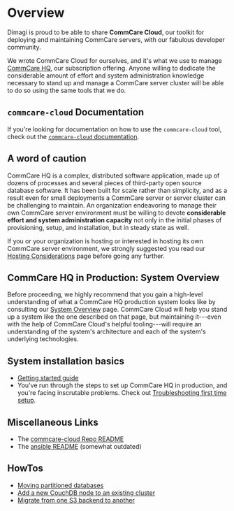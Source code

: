 # Overview

Dimagi is proud to be able to share **CommCare Cloud**,
our toolkit for deploying and maintaining CommCare servers,
with our fabulous developer community.

We wrote CommCare Cloud for ourselves,
and it's what we use to manage [CommCare HQ](https://www.commcarehq.org/),
our subscription offering.
Anyone willing to dedicate the considerable amount of effort
and system administration knowledge necessary to stand up and manage a CommCare server
cluster will be able to do so using the same tools that we do.

## `commcare-cloud` Documentation
If you're looking for documentation on how to use the `commcare-cloud` tool,
check out the [`commcare-cloud` documentation](commcare-cloud).

## A word of caution

CommCare HQ is a complex, distributed software application,
made up of dozens of processes
and several pieces of third-party open source database software.
It has been built for scale rather than simplicity,
and as a result even for small deployments a CommCare server or server cluster
can be challenging to maintain.
An organization endeavoring to manage their own CommCare server environment
must be willing to devote **considerable effort and system administration capacity**
not only in the initial phases of provisioning, setup, and installation,
but in steady state as well.

If you or your organization is hosting or interested in hosting
its own CommCare server environment,
we strongly suggested you read our [Hosting Considerations](hosting-considerations) page
before going any further.

## CommCare HQ in Production: System Overview

Before proceeding, we highly recommend that you gain a high-level understanding
of what a CommCare HQ production system looks like
by consulting our [System Overview](system-overview) page.
CommCare Cloud will help you stand up a system like the one described on that page,
but maintaining it---even with the help of CommCare Cloud's helpful tooling---will require
an understanding of the system's architecture and each of the system's underlying technologies.

## System installation basics

- [Getting started guide](basics)
- You've run through the steps to set up CommCare HQ in production,
  and you're facing inscrutable problems.
  Check out [Troubleshooting first time setup](basics/troubleshooting.md).

## Miscellaneous Links
- The [commcare-cloud Repo README](https://github.com/dimagi/commcare-cloud/blob/master/README.md)
- The [ansible README](https://github.com/dimagi/commcare-cloud/blob/master/src/commcare_cloud/ansible/README.md) (somewhat outdated)

## HowTos
- [Moving partitioned databases](howto/move-partitioned-database)
- [Add a new CouchDB node to an existing cluster](howto/add-couchdb2-node)
- [Migrate from one S3 backend to another](howto/migrate-s3-to-s3.md)
